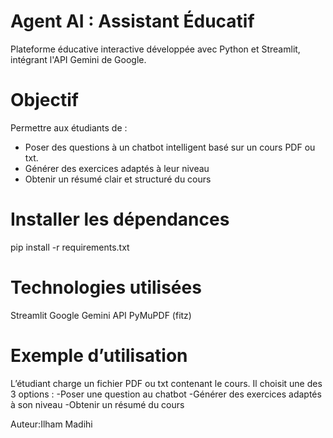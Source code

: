 # Agent AI : Assistant Éducatif 
Plateforme éducative interactive développée avec Python et Streamlit, intégrant l'API Gemini de Google.

# Objectif
Permettre aux étudiants de :
-  Poser des questions à un chatbot intelligent basé sur un cours PDF ou txt.
-  Générer des exercices adaptés à leur niveau
-  Obtenir un résumé clair et structuré du cours

# Installer les dépendances
pip install -r requirements.txt

# Technologies utilisées
Streamlit 
Google Gemini API 
PyMuPDF (fitz)

# Exemple d’utilisation
L’étudiant charge un fichier PDF ou txt contenant le cours.
Il choisit une des 3 options :
-Poser une question au chatbot
-Générer des exercices adaptés à son niveau
-Obtenir un résumé du cours

Auteur:Ilham Madihi



